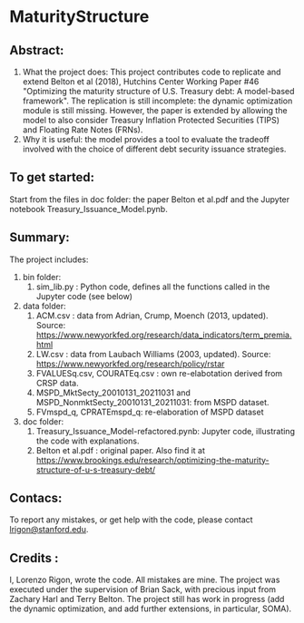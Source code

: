 # MaturityStructure

## Abstract:
1. What the project does: This project contributes code to replicate and extend Belton et al (2018), Hutchins Center Working Paper #46
"Optimizing the maturity structure of U.S. Treasury debt: A model-based framework". The replication is still incomplete: the dynamic optimization module is still missing. However, the paper is extended by allowing the model to also consider Treasury Inflation Protected Securities (TIPS) and Floating Rate Notes (FRNs).   
2. Why it is useful: the model provides a tool to evaluate the tradeoff involved with the choice of different debt security issuance strategies.

## To get started:
Start from the files in doc folder: the paper Belton et al.pdf and the Jupyter notebook Treasury_Issuance_Model.pynb.

## Summary:
The project includes:
1. bin  folder: 
    1. sim_lib.py : Python code, defines all the functions called in the Jupyter code (see below)
3. data folder:
    1. ACM.csv : data from Adrian, Crump, Moench (2013, updated). Source: https://www.newyorkfed.org/research/data_indicators/term_premia.html
    2. LW.csv  : data from Laubach Williams (2003, updated). Source: https://www.newyorkfed.org/research/policy/rstar
    3. FVALUESq.csv, COURATEq.csv : own re-elabotation derived from CRSP data. 
    4. MSPD_MktSecty_20010131_20211031 and MSPD_NonmktSecty_20010131_20211031: from MSPD dataset.
    5. FVmspd_q, CPRATEmspd_q: re-elaboration of MSPD dataset
4. doc folder: 
    1. Treasury_Issuance_Model-refactored.pynb: Jupyter code, illustrating the code with explanations.  
    2. Belton et al.pdf : original paper. Also find it at https://www.brookings.edu/research/optimizing-the-maturity-structure-of-u-s-treasury-debt/

##  Contacs:
To report any mistakes, or get help with the code, please contact lrigon@stanford.edu. 

## Credits :
I, Lorenzo Rigon, wrote the code. All mistakes are mine.
The project was executed under the supervision of Brian Sack, with precious input from Zachary Harl and Terry Belton.
The project still has work in progress (add the dynamic optimization, and add further extensions, in particular, SOMA). 
